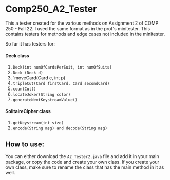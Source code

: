 # Comp250_A2_Tester
This a tester created for the various methods on Assignment 2 of COMP 250 - Fall 22. I used the same format as in the prof's minitester. This contains testers for methods and edge cases not included in the minitester. 

So far it has testers for:

#### Deck class
  1. `Deck(int numOfCardsPerSuit, int numOfSuits)`
  2. `Deck (Deck d)`
  3. `moveCard(Card c, int p)
  4. `tripleCut(Card firstCard, Card secondCard)`
  5. `countCut()`
  6. `locateJoker(String color)` 
  7. `generateNextKeystreamValue()` 
  

#### SolitaireCipher class
  1. `getKeystream(int size)`
  2. `encode(String msg) and decode(String msg)`
  
  ## How to use:
  You can either download the `A2_Tester2.java` file and add it in your main package, or copy the code and create your own class. If you create your own class, make sure to rename the class that has the main method in it as well. 
